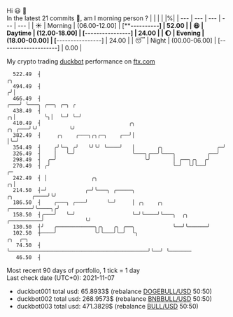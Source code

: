 Hi :smiley: :wave:  
In the latest 21 commits :bug:, am I morning person ? 
| | | | |%|
| --- | --- | --- | --- | --- |
| :sunny: | Morning | (06.00-12.00] | [**********----------] | 52.00 |
| :satisfied: | Daytime | (12.00-18.00] | [****----------------] | 24.00 |
| :moon: | Evening | (18.00-00.00] | [****----------------] | 24.00 |
| :sleeping: | Night | (00.00-06.00] | [--------------------] | 0.00 |

My crypto trading [duckbot](https://github.com/jojoee/duckbot) performance on [ftx.com](https://ftx.com/#a=13144711)
```
  522.49  ┤                                                                        ╭╮
  494.49  ┤                                                                       ╭╯│
  466.49  ┤                                                                   ╭───╯ ╰───╮ ╭──╮ ╭─╮ ╭
  438.49  ┤                                                                 ╭╮│         ╰╮│  ╰─╯ ╰─╯
  410.49  ┤                            ╭╮                            ╭╮ ╭───╯╰╯          ╰╯
  382.49  ┤     ╭╮    ╭───╮╭╮╭─╮    ╭──╯│                            │╰─╯
  354.49  ┤    ╭╯╰─╮ ╭╯   ╰╯╰╯ ╰────╯   │       ╭╮                 ╭─╯
  326.49  ┤    │   ╰─╯                  ╰───╮╭──╯╰───╮          ╭──╯
  298.49  ┤  ╭─╯                            ╰╯       │ ╭──╮╭╮  ╭╯
  270.49  ┤ ╭╯                                       ╰─╯  ╰╯╰──╯                                  ╭─
  242.49  ┤ │              ╭╮                                                                   ╭╮│
  214.50  ┤─╯            ╭─╯╰───╮ ╭─────╮                                          ╭╮      ╭────╯╰╯
  186.50  ┤    ╭───╮ ╭───╯      ╰─╯     │ ╭╮    ╭╮                         ╭───────╯╰────╮╭╯
  158.50  ┤╭───╯   ╰─╯                  ╰─╯╰────╯╰───╮  ╭╮      ╭──────────╯             ╰╯
  130.50  ┤╯   ╭────────────╮╭╮   ╭╮ ╭──╮            ╰──╯╰──────╯
  102.50  ┼────╯            ╰╯╰───╯╰─╯  ╰╮                                            ╭╮  ╭─╮
   74.50  ┤                              ╰────────────────────────────────────────────╯╰──╯ ╰───────
   46.50  ┤
```
Most recent 90 days of portfolio, 1 tick = 1 day<br />
Last check date (UTC+0): 2021-11-07
- duckbot001 total usd: 65.8933$ (rebalance [DOGEBULL/USD](https://ftx.com/trade/DOGEBULL/USD#a=13144711) 50:50)
- duckbot002 total usd: 268.9573$ (rebalance [BNBBULL/USD](https://ftx.com/trade/BNBBULL/USD#a=13144711) 50:50)
- duckbot003 total usd: 471.3829$ (rebalance [BULL/USD](https://ftx.com/trade/BULL/USD#a=13144711) 50:50)

